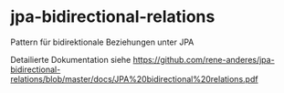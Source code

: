 # jpa-bidirectional-relations
Pattern für bidirektionale Beziehungen unter JPA

Detailierte Dokumentation siehe https://github.com/rene-anderes/jpa-bidirectional-relations/blob/master/docs/JPA%20bidirectional%20relations.pdf
